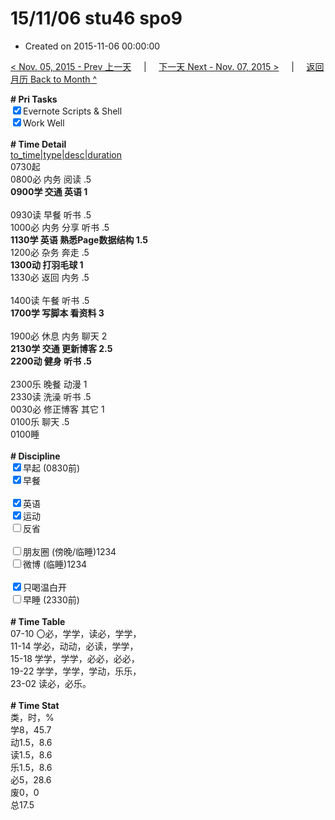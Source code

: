 # 15/11/06 stu46 spo9

- Created on 2015-11-06 00:00:00

[< Nov. 05, 2015 - Prev 上一天](/_archived/lifelogs/2015/11/d05.md) &nbsp; &nbsp; | &nbsp; &nbsp; [下一天 Next - Nov. 07, 2015 >](/_archived/lifelogs/2015/11/d07.md) &nbsp; &nbsp; |  &nbsp; &nbsp; [返回月历 Back to Month ^](/_archived/lifelogs/2015/11/index.md)
<br/><div><b># Pri Tasks</b></div><div><input checked="true" type="checkbox"/>Evernote Scripts &amp; Shell</div><div><input checked="true" type="checkbox"/>Work Well</div><div><br/></div><div><b># Time Detail</b></div><div><u>to_time|type|desc|duration</u></div><div>0730起</div><div>0800必 内务 阅读 .5</div><div><b>0900学 交通 英语 1</b></div><div><br/></div><div>0930读 早餐 听书 .5</div><div>1000必 内务 分享 听书 .5</div><div><b>1130学 英语 熟悉Page数据结构 1.5</b></div><div>1200必 杂务 奔走 .5</div><div><b>1300动 打羽毛球 1</b></div><div>1330必 返回 内务 .5</div><div><br/></div><div>1400读 午餐 听书 .5</div><div><b>1700学 写脚本 看资料 3</b></div><div><br/></div><div>1900必 休息 内务 聊天 2</div><div><b>2130学 交通 更新博客 2.5</b></div><div><b>2200动 健身 听书 .5</b></div><div><br/></div><div>2300乐 晚餐 动漫 1</div><div>2330读 洗澡 听书 .5</div><div>0030必 修正博客 其它 1</div><div>0100乐 聊天 .5</div><div>0100睡</div><div><br/></div><div><b># Discipline</b></div><div><input checked="true" type="checkbox"/>早起 (0830前)</div><div><input checked="true" type="checkbox"/>早餐</div><div><br/></div><div><input checked="true" type="checkbox"/>英语</div><div><input checked="true" type="checkbox"/>运动</div><div><input type="checkbox"/>反省</div><div><br/></div><div><input type="checkbox"/>朋友圈 (傍晚/临睡)1234</div><div><input type="checkbox"/>微博 (临睡)1234</div><div><br/></div><div><input checked="true" type="checkbox"/>只喝温白开</div><div><input type="checkbox"/>早睡 (2330前)</div><div><br/></div><div><b># Time Table</b></div><div>07-10 〇必，学学，读必，学学，</div><div>11-14 学必，动动，必读，学学，</div><div>15-18 学学，学学，必必，必必，</div><div>19-22 学学，学学，学动，乐乐，</div><div>23-02 读必，必乐。</div><div><br/></div><div><b># Time Stat</b></div><div>类，时，%</div><div>学8，45.7</div><div>动1.5，8.6</div><div>读1.5，8.6</div><div>乐1.5，8.6</div><div>必5，28.6</div><div>废0，0</div><div>总17.5</div>
